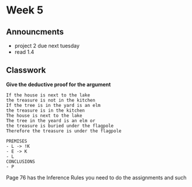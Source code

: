 # Week 5

## Announcments

- project 2 due next tuesday
- read 1.4

## Classwork

**Give the deductive proof for the argument**
```
If the house is next to the lake
the treasure is not in the kitchen
If the tree is in the yard is an elm
the treasure is in the kitchen
The house is next to the lake
The tree in the yeard is an elm or
the treasure is buried under the flagpole
Therefore the treasure is under the flagpole
```

```
PREMISES
- L -> !K
- E -> K
- L
CONCLUSIONS
- P
```

Page 76 has the Inference Rules you need to do the assignments and such

